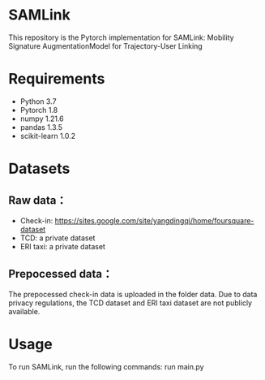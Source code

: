 # SAMLink
This repository is the Pytorch implementation for SAMLink:  Mobility Signature AugmentationModel for Trajectory-User Linking

# Requirements
- Python 3.7
- Pytorch 1.8
- numpy 1.21.6
- pandas 1.3.5
- scikit-learn 1.0.2

# Datasets
## Raw data：
  - Check-in: <https://sites.google.com/site/yangdingqi/home/foursquare-dataset>
  - TCD: a private dataset
  - ERI taxi: a private dataset

## Prepocessed data：
The prepocessed check-in data is uploaded in the folder data. Due to data privacy regulations, the TCD dataset and ERI taxi dataset are not publicly available.

# Usage
To run SAMLink, run the following commands:
run main.py
